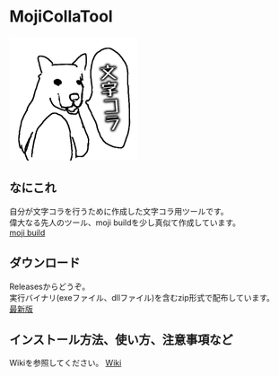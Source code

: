 # MojiCollaTool
![nanikore-image](/Images/nanikore-mojikora.png)

## なにこれ
自分が文字コラを行うために作成した文字コラ用ツールです。  
偉大なる先人のツール、moji buildを少し真似て作成しています。  
[moji build](https://archive.md/2015.02.04-215832/http://www.geocities.jp/moji564/)

## ダウンロード
Releasesからどうぞ。  
実行バイナリ(exeファイル、dllファイル)を含むzip形式で配布しています。  
[最新版](https://github.com/kuramiya/MojiCollaTool/releases/latest)

## インストール方法、使い方、注意事項など
Wikiを参照してください。
[Wiki](https://github.com/kuramiya/MojiCollaTool/wiki)
